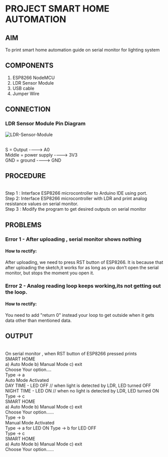 # PROJECT SMART HOME AUTOMATION


## AIM

To print smart home automation guide on serial monitor for lighting system


## COMPONENTS

1.	ESP8266 NodeMCU
2.	LDR Sensor Module
3.	USB cable
4.	Jumper Wire


## CONNECTION

### LDR Sensor Module Pin Diagram

![LDR-Sensor-Module](https://github.com/JubyJohn/SMART-HOME-AUTOMATION/assets/81866407/d162a298-7b5f-4b1a-93cd-f3eabb30e631)

 
<br> S  = Output     ---->  A0
<br> Middle    = power supply  ---->  3V3
<br> GND   = ground   ---->  GND


## PROCEDURE

<br> Step 1 : Interface ESP8266 microcontroller to Arduino IDE using port.
<br> Step 2: Interface ESP8266 microcontroller with LDR and print analog resistance values on serial monitor.
<br> Step 3 : Modify the program to get desired outputs on serial  monitor


## PROBLEMS 

### Error 1 -   After uploading , serial monitor shows nothing
#### How to rectify:
After uploading, we need to press RST button of ESP8266. It is because that after uploading the sketch,it works for as long as you don’t open the serial monitor, but stops the moment you open it.

### Error 2 -   Analog reading loop keeps working,its not getting out the loop.
#### How to rectify:
You need to add "return 0" instead your loop to get outside when it gets data other than mentioned  data.


## OUTPUT

<br> On serial monitor , when RST button of ESP8266 pressed prints
<br> SMART HOME
<br> a) Auto Mode       b) Manual Mode      	 c) exit 
<br> Choose Your option....
<br> Type -> a
<br> Auto Mode Activated
<br> DAY TIME - LED OFF       // when light is detected by LDR, LED turned OFF
<br> NIGHT TIME - LED ON   // when no light is detected by LDR, LED turned ON
<br> Type -> c
<br> SMART HOME
<br> a) Auto Mode       b) Manual Mode      	 c) exit 
<br> Choose Your option......
<br> Type -> b
<br> Manual Mode Activated
<br> Type -> a for LED ON         Type -> b for LED OFF
<br> Type -> c
<br> SMART HOME
<br> a) Auto Mode       b) Manual Mode      	 c) exit 
<br> Choose Your option......

